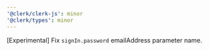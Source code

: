 ```yaml
---
'@clerk/clerk-js': minor
'@clerk/types': minor
---
```


[Experimental] Fix `signIn.password` emailAddress parameter name.
